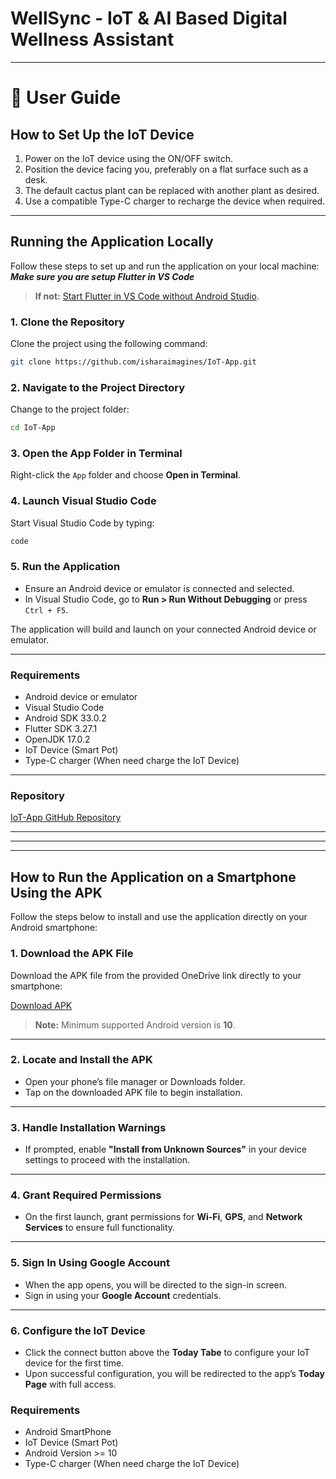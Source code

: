 # WellSync - IoT & AI Based Digital Wellness Assistant

---

# 📘 User Guide

## How to Set Up the IoT Device

1. Power on the IoT device using the ON/OFF switch.
2. Position the device facing you, preferably on a flat surface such as a desk.
3. The default cactus plant can be replaced with another plant as desired.
4. Use a compatible Type-C charger to recharge the device when required.

---

## Running the Application Locally

Follow these steps to set up and run the application on your local machine:
**_Make sure you are setup Flutter in VS Code_**

> **If not:** [Start Flutter in VS Code without Android Studio](https://medium.com/@kittisakara/start-flutter-in-vs-code-without-android-studio-d57ae92e29cd).

### 1. Clone the Repository

Clone the project using the following command:

```bash
git clone https://github.com/isharaimagines/IoT-App.git
```

### 2. Navigate to the Project Directory

Change to the project folder:

```bash
cd IoT-App
```

### 3. Open the App Folder in Terminal

Right-click the `App` folder and choose **Open in Terminal**.

### 4. Launch Visual Studio Code

Start Visual Studio Code by typing:

```bash
code
```

### 5. Run the Application

- Ensure an Android device or emulator is connected and selected.
- In Visual Studio Code, go to **Run > Run Without Debugging** or press `Ctrl + F5`.

The application will build and launch on your connected Android device or emulator.

---

### Requirements

- Android device or emulator
- Visual Studio Code
- Android SDK 33.0.2
- Flutter SDK 3.27.1
- OpenJDK 17.0.2
- IoT Device (Smart Pot)
- Type-C charger (When need charge the IoT Device)

---

### Repository

[IoT-App GitHub Repository](https://github.com/isharaimagines/IoT-App)

---

---

---

## How to Run the Application on a Smartphone Using the APK

Follow the steps below to install and use the application directly on your Android smartphone:

### 1. Download the APK File

Download the APK file from the provided OneDrive link directly to your smartphone:

[Download APK](https://liveplymouthac-my.sharepoint.com/:f:/g/personal/10898919_students_plymouth_ac_uk/EsHvKDCYDEtIplFP-bXBOAcB7uyjTKmh-z2ZwjwKdB8dAg?e=IaqX8P)

> **Note:** Minimum supported Android version is **10**.

---

### 2. Locate and Install the APK

- Open your phone’s file manager or Downloads folder.
- Tap on the downloaded APK file to begin installation.

---

### 3. Handle Installation Warnings

- If prompted, enable **"Install from Unknown Sources"** in your device settings to proceed with the installation.

---

### 4. Grant Required Permissions

- On the first launch, grant permissions for **Wi-Fi**, **GPS**, and **Network Services** to ensure full functionality.

---

### 5. Sign In Using Google Account

- When the app opens, you will be directed to the sign-in screen.
- Sign in using your **Google Account** credentials.

---

### 6. Configure the IoT Device

- Click the connect button above the **Today Tabe** to configure your IoT device for the first time.
- Upon successful configuration, you will be redirected to the app’s **Today Page** with full access.

### Requirements

- Android SmartPhone
- IoT Device (Smart Pot)
- Android Version >= 10
- Type-C charger (When need charge the IoT Device)
